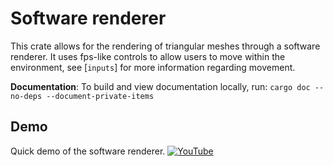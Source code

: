 # Software renderer

This crate allows for the rendering of triangular meshes through a software renderer. It uses fps-like controls to allow users to move within the environment, see [`inputs`] for more information regarding movement.

**Documentation**: To build and view documentation locally, run: ```cargo doc --no-deps --document-private-items```


## Demo
Quick demo of the software renderer.
[![YouTube](https://i.ytimg.com/vi/0UkRbKPa0mg/maxresdefault.jpg?sqp=-oaymwEmCIAKENAF8quKqQMa8AEB-AHYCYAC0AWKAgwIABABGGQgZChkMA8=&rs=AOn4CLBrGmMxIkpknoLA_Qrx2ZkIq5Krkg)](https://youtu.be/3NWAUdYBOUw)


